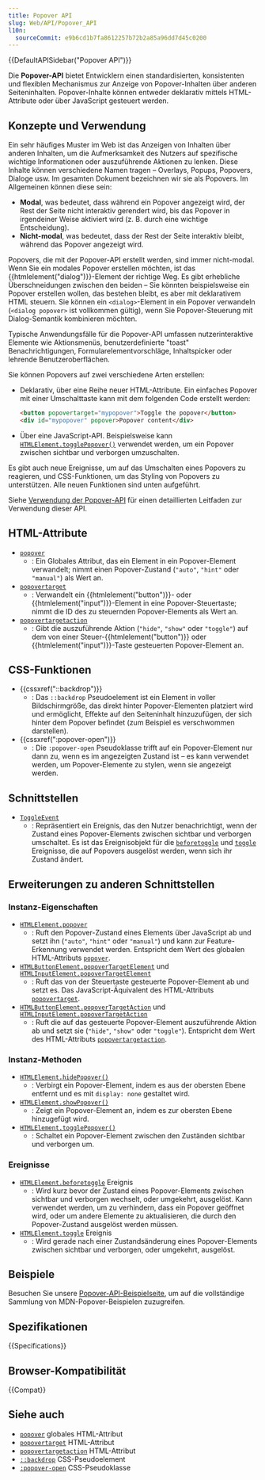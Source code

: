 ```yaml
---
title: Popover API
slug: Web/API/Popover_API
l10n:
  sourceCommit: e9b6cd1b7fa8612257b72b2a85a96dd7d45c0200
---
```


{{DefaultAPISidebar("Popover API")}}

Die **Popover-API** bietet Entwicklern einen standardisierten, konsistenten und flexiblen Mechanismus zur Anzeige von Popover-Inhalten über anderen Seiteninhalten. Popover-Inhalte können entweder deklarativ mittels HTML-Attribute oder über JavaScript gesteuert werden.

## Konzepte und Verwendung

Ein sehr häufiges Muster im Web ist das Anzeigen von Inhalten über anderen Inhalten, um die Aufmerksamkeit des Nutzers auf spezifische wichtige Informationen oder auszuführende Aktionen zu lenken. Diese Inhalte können verschiedene Namen tragen – Overlays, Popups, Popovers, Dialoge usw. Im gesamten Dokument bezeichnen wir sie als Popovers. Im Allgemeinen können diese sein:

- **Modal**, was bedeutet, dass während ein Popover angezeigt wird, der Rest der Seite nicht interaktiv gerendert wird, bis das Popover in irgendeiner Weise aktiviert wird (z. B. durch eine wichtige Entscheidung).
- **Nicht-modal**, was bedeutet, dass der Rest der Seite interaktiv bleibt, während das Popover angezeigt wird.

Popovers, die mit der Popover-API erstellt werden, sind immer nicht-modal. Wenn Sie ein modales Popover erstellen möchten, ist das {{htmlelement("dialog")}}-Element der richtige Weg. Es gibt erhebliche Überschneidungen zwischen den beiden – Sie könnten beispielsweise ein Popover erstellen wollen, das bestehen bleibt, es aber mit deklarativem HTML steuern. Sie können ein `<dialog>`-Element in ein Popover verwandeln (`<dialog popover>` ist vollkommen gültig), wenn Sie Popover-Steuerung mit Dialog-Semantik kombinieren möchten.

Typische Anwendungsfälle für die Popover-API umfassen nutzerinteraktive Elemente wie Aktionsmenüs, benutzerdefinierte "toast" Benachrichtigungen, Formularelementvorschläge, Inhaltspicker oder lehrende Benutzeroberflächen.

Sie können Popovers auf zwei verschiedene Arten erstellen:

- Deklarativ, über eine Reihe neuer HTML-Attribute. Ein einfaches Popover mit einer Umschalttaste kann mit dem folgenden Code erstellt werden:

  ```html
  <button popovertarget="mypopover">Toggle the popover</button>
  <div id="mypopover" popover>Popover content</div>
  ```

- Über eine JavaScript-API. Beispielsweise kann [`HTMLElement.togglePopover()`](/de/docs/Web/API/HTMLElement/togglePopover) verwendet werden, um ein Popover zwischen sichtbar und verborgen umzuschalten.

Es gibt auch neue Ereignisse, um auf das Umschalten eines Popovers zu reagieren, und CSS-Funktionen, um das Styling von Popovers zu unterstützen. Alle neuen Funktionen sind unten aufgeführt.

Siehe [Verwendung der Popover-API](/de/docs/Web/API/Popover_API/Using) für einen detaillierten Leitfaden zur Verwendung dieser API.

## HTML-Attribute

- [`popover`](/de/docs/Web/HTML/Reference/Global_attributes/popover)
  - : Ein Globales Attribut, das ein Element in ein Popover-Element verwandelt; nimmt einen Popover-Zustand (`"auto"`, `"hint"` oder `"manual"`) als Wert an.
- [`popovertarget`](/de/docs/Web/HTML/Reference/Elements/button#popovertarget)
  - : Verwandelt ein {{htmlelement("button")}}- oder {{htmlelement("input")}}-Element in eine Popover-Steuertaste; nimmt die ID des zu steuernden Popover-Elements als Wert an.
- [`popovertargetaction`](/de/docs/Web/HTML/Reference/Elements/button#popovertargetaction)
  - : Gibt die auszuführende Aktion (`"hide"`, `"show"` oder `"toggle"`) auf dem von einer Steuer-{{htmlelement("button")}} oder {{htmlelement("input")}}-Taste gesteuerten Popover-Element an.

## CSS-Funktionen

- {{cssxref("::backdrop")}}
  - : Das `::backdrop` Pseudoelement ist ein Element in voller Bildschirmgröße, das direkt hinter Popover-Elementen platziert wird und ermöglicht, Effekte auf den Seiteninhalt hinzuzufügen, der sich hinter dem Popover befindet (zum Beispiel es verschwommen darstellen).
- {{cssxref(":popover-open")}}
  - : Die `:popover-open` Pseudoklasse trifft auf ein Popover-Element nur dann zu, wenn es im angezeigten Zustand ist – es kann verwendet werden, um Popover-Elemente zu stylen, wenn sie angezeigt werden.

## Schnittstellen

- [`ToggleEvent`](/de/docs/Web/API/ToggleEvent)
  - : Repräsentiert ein Ereignis, das den Nutzer benachrichtigt, wenn der Zustand eines Popover-Elements zwischen sichtbar und verborgen umschaltet. Es ist das Ereignisobjekt für die [`beforetoggle`](/de/docs/Web/API/HTMLElement/beforetoggle_event) und [`toggle`](/de/docs/Web/API/HTMLElement/toggle_event) Ereignisse, die auf Popovers ausgelöst werden, wenn sich ihr Zustand ändert.

## Erweiterungen zu anderen Schnittstellen

### Instanz-Eigenschaften

- [`HTMLElement.popover`](/de/docs/Web/API/HTMLElement/popover)
  - : Ruft den Popover-Zustand eines Elements über JavaScript ab und setzt ihn (`"auto"`, `"hint"` oder `"manual"`) und kann zur Feature-Erkennung verwendet werden. Entspricht dem Wert des globalen HTML-Attributs [`popover`](/de/docs/Web/HTML/Reference/Global_attributes/popover).
- [`HTMLButtonElement.popoverTargetElement`](/de/docs/Web/API/HTMLButtonElement/popoverTargetElement) und [`HTMLInputElement.popoverTargetElement`](/de/docs/Web/API/HTMLInputElement/popoverTargetElement)
  - : Ruft das von der Steuertaste gesteuerte Popover-Element ab und setzt es. Das JavaScript-Äquivalent des HTML-Attributs [`popovertarget`](/de/docs/Web/HTML/Reference/Elements/button#popovertarget).
- [`HTMLButtonElement.popoverTargetAction`](/de/docs/Web/API/HTMLButtonElement/popoverTargetAction) und [`HTMLInputElement.popoverTargetAction`](/de/docs/Web/API/HTMLInputElement/popoverTargetAction)
  - : Ruft die auf das gesteuerte Popover-Element auszuführende Aktion ab und setzt sie (`"hide"`, `"show"` oder `"toggle"`). Entspricht dem Wert des HTML-Attributs [`popovertargetaction`](/de/docs/Web/HTML/Reference/Elements/button#popovertargetaction).

### Instanz-Methoden

- [`HTMLElement.hidePopover()`](/de/docs/Web/API/HTMLElement/hidePopover)
  - : Verbirgt ein Popover-Element, indem es aus der obersten Ebene entfernt und es mit `display: none` gestaltet wird.
- [`HTMLElement.showPopover()`](/de/docs/Web/API/HTMLElement/showPopover)
  - : Zeigt ein Popover-Element an, indem es zur obersten Ebene hinzugefügt wird.
- [`HTMLElement.togglePopover()`](/de/docs/Web/API/HTMLElement/togglePopover)
  - : Schaltet ein Popover-Element zwischen den Zuständen sichtbar und verborgen um.

### Ereignisse

- [`HTMLElement.beforetoggle`](/de/docs/Web/API/HTMLElement/beforetoggle_event) Ereignis
  - : Wird kurz bevor der Zustand eines Popover-Elements zwischen sichtbar und verborgen wechselt, oder umgekehrt, ausgelöst.
    Kann verwendet werden, um zu verhindern, dass ein Popover geöffnet wird, oder um andere Elemente zu aktualisieren, die durch den Popover-Zustand ausgelöst werden müssen.
- [`HTMLElement.toggle`](/de/docs/Web/API/HTMLElement/toggle_event) Ereignis
  - : Wird gerade nach einer Zustandsänderung eines Popover-Elements zwischen sichtbar und verborgen, oder umgekehrt, ausgelöst.

## Beispiele

Besuchen Sie unsere [Popover-API-Beispielseite](https://mdn.github.io/dom-examples/popover-api/), um auf die vollständige Sammlung von MDN-Popover-Beispielen zuzugreifen.

## Spezifikationen

{{Specifications}}

## Browser-Kompatibilität

{{Compat}}

## Siehe auch

- [`popover`](/de/docs/Web/HTML/Reference/Global_attributes/popover) globales HTML-Attribut
- [`popovertarget`](/de/docs/Web/HTML/Reference/Elements/button#popovertarget) HTML-Attribut
- [`popovertargetaction`](/de/docs/Web/HTML/Reference/Elements/button#popovertargetaction) HTML-Attribut
- [`::backdrop`](/de/docs/Web/CSS/::backdrop) CSS-Pseudoelement
- [`:popover-open`](/de/docs/Web/CSS/:popover-open) CSS-Pseudoklasse
